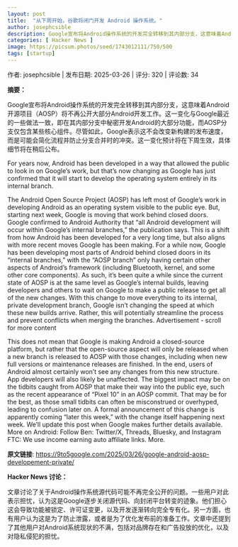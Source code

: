```yaml
---
layout: post
title:  "从下周开始，谷歌将闭门开发 Android 操作系统。"
author: josephcsible
description: Google宣布将Android操作系统的开发完全转移到其内部分支，这意味着Android开源项目（AOSP）将不再公开大部分Android开发工作。这一变化与Google最近的一些做法一致，即在其内部分支中秘密开发Android的大部分功能，而AOSP分支仅包含某些核心组件。尽管如此，Google表示这不会改变新构建的发布速度，而是可能会简化流程并防止分支合并时的冲突。这一变化预计将在下周生效，具体细节将在稍后公布。
categories: [ Hacker News ]
image: https://picsum.photos/seed/1743012111/750/500
tags: [startup]
---
```


作者: josephcsible | 发布日期: 2025-03-26 | 评分: 320 | 评论数: 34

**摘要：**

Google宣布将Android操作系统的开发完全转移到其内部分支，这意味着Android开源项目（AOSP）将不再公开大部分Android开发工作。这一变化与Google最近的一些做法一致，即在其内部分支中秘密开发Android的大部分功能，而AOSP分支仅包含某些核心组件。尽管如此，Google表示这不会改变新构建的发布速度，而是可能会简化流程并防止分支合并时的冲突。这一变化预计将在下周生效，具体细节将在稍后公布。

For years now, Android has been developed in a way that allowed the public to look in on Google’s work, but that’s now changing as Google has just confirmed that it will start to develop the operating system entirely in its internal branch.

The Android Open Source Project (AOSP) has left most of Google’s work in developing Android as an operating system visible to the public eye. But, starting next week, Google is moving that work behind closed doors.
Google confirmed to Android Authority that “all Android development will occur within Google’s internal branches,” the publication says. This is a shift from how Android has been developed for a very long time, but also aligns with more recent moves Google has been making. For a while now, Google has been developing most parts of Android behind closed doors in its “internal branches,” with the “AOSP branch” only having certain other aspects of Android’s framework (including Bluetooth, kernel, and some other core components). As such, it’s been quite a while since the current state of AOSP is at the same level as Google’s internal builds, leaving developers and others to wait on Google to make a public release to get all of the new changes.
With this change to move everything to its internal, private development branch, Google isn’t changing the speed at which these new builds arrive. Rather, this will potentially streamline the process and prevent conflicts when merging the branches. Advertisement - scroll for more content


This does not mean that Google is making Android a closed-source platform, but rather that the open-source aspect will only be released when a new branch is released to AOSP with those changes, including when new full versions or maintenance releases are finished.
In the end, users of Android almost certainly won’t see any changes from this new structure. App developers will also likely be unaffected. The biggest impact may be on the tidbits caught from AOSP that make their way into the public eye, such as the recent appearance of “Pixel 10” in an AOSP commit. That may be for the best, as those small tidbits can often be misconstrued or overhyped, leading to confusion later on.
A formal announcement of this change is apparently coming “later this week,” with the change itself happening next week. We’ll update this post when Google makes further details available.
More on Android:
Follow Ben: Twitter/X, Threads, Bluesky, and Instagram
FTC: We use income earning auto affiliate links. More.

**原文链接**: https://9to5google.com/2025/03/26/google-android-aosp-developement-private/

**Hacker News 讨论：**

文章讨论了关于Android操作系统源代码可能不再完全公开的问题。一些用户对此表示担忧，认为这是Google逐步关闭源代码、向封闭平台转变的迹象。他们担心这会导致功能被锁定、许可证变更，以及开发逐渐转向完全专有化。另一方面，也有用户认为这是为了防止泄露，或者是为了优化发布前的准备工作。文章中还提到了其他用户对Android系统现状的不满，包括对品牌存在和广告投放的优化，以及对隐私侵犯的担忧。

